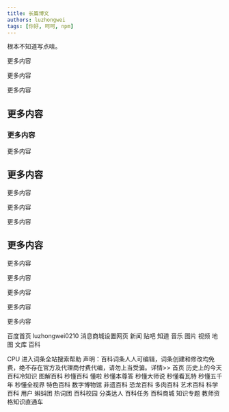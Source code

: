 ```yaml
---
title: 长篇博文
authors: luzhongwei
tags: [你好, 呵呵, npm]
---
```


根本不知道写点啥。

<!--truncate-->

更多内容

更多内容

更多内容

## 更多内容

### 更多内容

更多内容

## 更多内容

更多内容

更多内容

更多内容

## 更多内容

更多内容

更多内容

更多内容

更多内容

更多内容

百度首页 luzhongwei0210 消息商城设置网页 新闻 贴吧 知道 音乐 图片 视频 地图 文库 百科

CPU
进入词条全站搜索帮助
声明：百科词条人人可编辑，词条创建和修改均免费，绝不存在官方及代理商付费代编，请勿上当受骗。详情>>
首页
历史上的今天
百科冷知识
图解百科
秒懂百科
懂啦
秒懂本尊答
秒懂大师说
秒懂看瓦特
秒懂五千年
秒懂全视界
特色百科
数字博物馆
非遗百科
恐龙百科
多肉百科
艺术百科
科学百科
用户
蝌蚪团
热词团
百科校园
分类达人
百科任务
百科商城
知识专题
教师资格知识直通车
